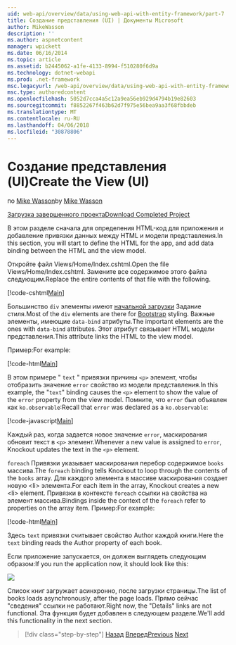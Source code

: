 ```yaml
---
uid: web-api/overview/data/using-web-api-with-entity-framework/part-7
title: Создание представления (UI) | Документы Microsoft
author: MikeWasson
description: ''
ms.author: aspnetcontent
manager: wpickett
ms.date: 06/16/2014
ms.topic: article
ms.assetid: b2445062-a1fe-4133-8994-f510280f6d9a
ms.technology: dotnet-webapi
ms.prod: .net-framework
msc.legacyurl: /web-api/overview/data/using-web-api-with-entity-framework/part-7
msc.type: authoredcontent
ms.openlocfilehash: 5052d7cca4a5c12a9ea56eb929d4794b19e82603
ms.sourcegitcommit: f8852267f463b62d7f975e56bea9aa3f68fbbdeb
ms.translationtype: MT
ms.contentlocale: ru-RU
ms.lasthandoff: 04/06/2018
ms.locfileid: "30878806"
---
```

<a name="create-the-view-ui"></a><span data-ttu-id="60132-102">Создание представления (UI)</span><span class="sxs-lookup"><span data-stu-id="60132-102">Create the View (UI)</span></span>
====================
<span data-ttu-id="60132-103">по [Mike Wasson](https://github.com/MikeWasson)</span><span class="sxs-lookup"><span data-stu-id="60132-103">by [Mike Wasson](https://github.com/MikeWasson)</span></span>

[<span data-ttu-id="60132-104">Загрузка завершенного проекта</span><span class="sxs-lookup"><span data-stu-id="60132-104">Download Completed Project</span></span>](https://github.com/MikeWasson/BookService)

<span data-ttu-id="60132-105">В этом разделе сначала для определения HTML-код для приложения и добавление привязки данных между HTML и модели представления.</span><span class="sxs-lookup"><span data-stu-id="60132-105">In this section, you will start to define the HTML for the app, and add data binding between the HTML and the view model.</span></span>

<span data-ttu-id="60132-106">Откройте файл Views/Home/Index.cshtml.</span><span class="sxs-lookup"><span data-stu-id="60132-106">Open the file Views/Home/Index.cshtml.</span></span> <span data-ttu-id="60132-107">Замените все содержимое этого файла следующим.</span><span class="sxs-lookup"><span data-stu-id="60132-107">Replace the entire contents of that file with the following.</span></span>

[!code-cshtml[Main](part-7/samples/sample1.cshtml)]

<span data-ttu-id="60132-108">Большинство `div` элементы имеют [начальной загрузки](http://getbootstrap.com/) Задание стиля.</span><span class="sxs-lookup"><span data-stu-id="60132-108">Most of the `div` elements are there for [Bootstrap](http://getbootstrap.com/) styling.</span></span> <span data-ttu-id="60132-109">Важные элементы, имеющие `data-bind` атрибуты.</span><span class="sxs-lookup"><span data-stu-id="60132-109">The important elements are the ones with `data-bind` attributes.</span></span> <span data-ttu-id="60132-110">Этот атрибут связывает HTML модели представления.</span><span class="sxs-lookup"><span data-stu-id="60132-110">This attribute links the HTML to the view model.</span></span>

<span data-ttu-id="60132-111">Пример:</span><span class="sxs-lookup"><span data-stu-id="60132-111">For example:</span></span>

[!code-html[Main](part-7/samples/sample2.html)]

<span data-ttu-id="60132-112">В этом примере &quot; `text` &quot; привязки причины `<p>` элемент, чтобы отобразить значение `error` свойство из модели представления.</span><span class="sxs-lookup"><span data-stu-id="60132-112">In this example, the &quot;`text`&quot; binding causes the `<p>` element to show the value of the `error` property from the view model.</span></span> <span data-ttu-id="60132-113">Помните, что `error` был объявлен как `ko.observable`:</span><span class="sxs-lookup"><span data-stu-id="60132-113">Recall that `error` was declared as a `ko.observable`:</span></span>

[!code-javascript[Main](part-7/samples/sample3.js)]

<span data-ttu-id="60132-114">Каждый раз, когда задается новое значение `error`, маскирования обновит текст в `<p>` элемент.</span><span class="sxs-lookup"><span data-stu-id="60132-114">Whenever a new value is assigned to `error`, Knockout updates the text in the `<p>` element.</span></span>

<span data-ttu-id="60132-115">`foreach` Привязки указывает маскирования перебор содержимое `books` массива.</span><span class="sxs-lookup"><span data-stu-id="60132-115">The `foreach` binding tells Knockout to loop through the contents of the `books` array.</span></span> <span data-ttu-id="60132-116">Для каждого элемента в массиве маскирования создает новую &lt;li&gt; элемента.</span><span class="sxs-lookup"><span data-stu-id="60132-116">For each item in the array, Knockout creates a new &lt;li&gt; element.</span></span> <span data-ttu-id="60132-117">Привязки в контексте `foreach` ссылки на свойства на элемент массива.</span><span class="sxs-lookup"><span data-stu-id="60132-117">Bindings inside the context of the `foreach` refer to properties on the array item.</span></span> <span data-ttu-id="60132-118">Пример:</span><span class="sxs-lookup"><span data-stu-id="60132-118">For example:</span></span>

[!code-html[Main](part-7/samples/sample4.html)]

<span data-ttu-id="60132-119">Здесь `text` привязки считывает свойство Author каждой книги.</span><span class="sxs-lookup"><span data-stu-id="60132-119">Here the `text` binding reads the Author property of each book.</span></span>

<span data-ttu-id="60132-120">Если приложение запускается, он должен выглядеть следующим образом:</span><span class="sxs-lookup"><span data-stu-id="60132-120">If you run the application now, it should look like this:</span></span>

![](part-7/_static/image1.png)

<span data-ttu-id="60132-121">Список книг загружает асинхронно, после загрузки страницы.</span><span class="sxs-lookup"><span data-stu-id="60132-121">The list of books loads asynchronously, after the page loads.</span></span> <span data-ttu-id="60132-122">Прямо сейчас &quot;сведения&quot; ссылки не работают.</span><span class="sxs-lookup"><span data-stu-id="60132-122">Right now, the &quot;Details&quot; links are not functional.</span></span> <span data-ttu-id="60132-123">Эта функция будет добавлен в следующем разделе.</span><span class="sxs-lookup"><span data-stu-id="60132-123">We'll add this functionality in the next section.</span></span>

> [!div class="step-by-step"]
> <span data-ttu-id="60132-124">[Назад](part-6.md)
> [Вперед](part-8.md)</span><span class="sxs-lookup"><span data-stu-id="60132-124">[Previous](part-6.md)
[Next](part-8.md)</span></span>
